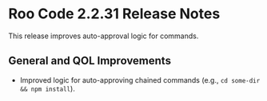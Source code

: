 # Roo Code 2.2.31 Release Notes

This release improves auto-approval logic for commands.

## General and QOL Improvements

*   Improved logic for auto-approving chained commands (e.g., `cd some-dir && npm install`).